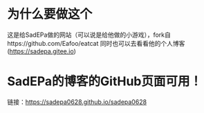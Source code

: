 # 为什么要做这个
这是给SadEPa做的网站（可以说是给他做的小游戏），fork自https://github.com/Eafoo/eatcat
同时也可以去看看他的个人博客(https://sadepa.gitee.io)
# SadEPa的博客的GitHub页面可用！
链接：https://sadepa0628.github.io/sadepa0628
